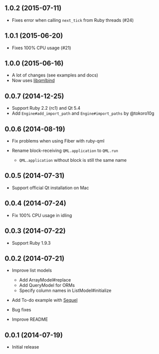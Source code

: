 ## 1.0.2 (2015-07-11)

* Fixes error when calling `next_tick` from Ruby threads (#24)

## 1.0.1 (2015-06-20)

* Fixes 100% CPU usage (#21)

## 1.0.0 (2015-06-16)

* A lot of changes (see examples and docs)
* Now uses [libqmlbind](https://github.com/seanchas116/libqmlbind)

## 0.0.7 (2014-12-25)

* Support Ruby 2.2 (rc1) and Qt 5.4
* Add `Engine#add_import_path` and `Engine#import_paths` by @tokoro10g

## 0.0.6 (2014-08-19)

* Fix problems when using Fiber with ruby-qml

* Rename block-receiving `QML.application` to `QML.run`

  * `QML.application` without block is still the same name

## 0.0.5 (2014-07-31)

* Support official Qt installation on Mac

## 0.0.4 (2014-07-24)

* Fix 100% CPU usage in idling

## 0.0.3 (2014-07-22)

* Support Ruby 1.9.3

## 0.0.2 (2014-07-21)

* Improve list models

  * Add ArrayModel#replace
  * Add QueryModel for ORMs
  * Specify column names in ListModel#initialize

* Add To-do example with [Sequel](http://sequel.jeremyevans.net/)

* Bug fixes

* Improve README

## 0.0.1 (2014-07-19)

* Initial release
